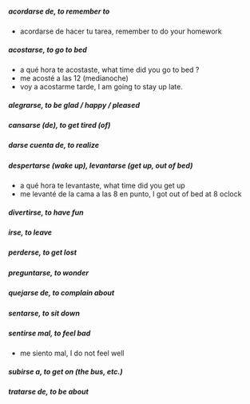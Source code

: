 
##### acordarse de, to remember to

- acordarse de hacer tu tarea, remember to do your homework

##### acostarse, to go to bed

- a qué hora te acostaste, what time did you go to bed ?
- me acosté a las 12 (medianoche)
- voy a acostarme tarde, I am going to stay up late.

##### alegrarse,  to be glad / happy / pleased

##### cansarse (de), to get tired (of)

##### darse cuenta de,  to realize

##### despertarse (wake up), levantarse (get up, out of bed)

- a qué hora te levantaste, what time did you get up
- me levanté de la cama a las 8 en punto, I got out of bed at 8 oclock

##### divertirse,  to have fun

##### irse,  to leave

##### perderse,  to get lost

##### preguntarse,  to wonder

##### quejarse de,  to complain about

##### sentarse,  to sit down

##### sentirse mal, to feel bad

- me siento mal, I do not feel well

##### subirse a,  to get on (the bus, etc.)

##### tratarse de, to be about
